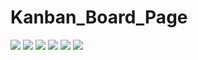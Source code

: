 # Kanban_Board_Page



![](https://pbs.twimg.com/media/FgLNYPmXoAAEuFi?format=jpg&name=large)
![](https://pbs.twimg.com/media/FgIPKGOXgAAmOyj?format=jpg&name=large)
![](https://pbs.twimg.com/media/FgC-NHcXkAIPQKR?format=jpg&name=large)
![](https://pbs.twimg.com/media/FgAxd0_XwAc4lgq?format=jpg&name=large)
![](https://pbs.twimg.com/media/Ff7nI2QXoAAnXwn?format=jpg&name=large)
![](https://pbs.twimg.com/media/Ff92J5HXwAAjg6M?format=png&name=900x900)
